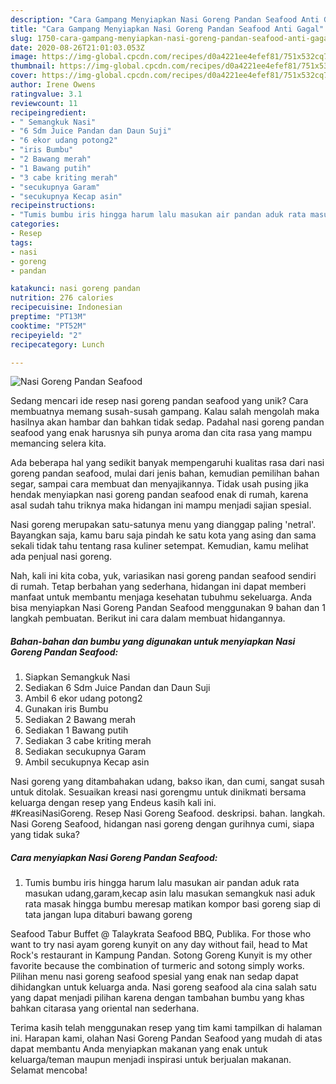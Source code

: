 ```yaml
---
description: "Cara Gampang Menyiapkan Nasi Goreng Pandan Seafood Anti Gagal"
title: "Cara Gampang Menyiapkan Nasi Goreng Pandan Seafood Anti Gagal"
slug: 1750-cara-gampang-menyiapkan-nasi-goreng-pandan-seafood-anti-gagal
date: 2020-08-26T21:01:03.053Z
image: https://img-global.cpcdn.com/recipes/d0a4221ee4efef81/751x532cq70/nasi-goreng-pandan-seafood-foto-resep-utama.jpg
thumbnail: https://img-global.cpcdn.com/recipes/d0a4221ee4efef81/751x532cq70/nasi-goreng-pandan-seafood-foto-resep-utama.jpg
cover: https://img-global.cpcdn.com/recipes/d0a4221ee4efef81/751x532cq70/nasi-goreng-pandan-seafood-foto-resep-utama.jpg
author: Irene Owens
ratingvalue: 3.1
reviewcount: 11
recipeingredient:
- " Semangkuk Nasi"
- "6 Sdm Juice Pandan dan Daun Suji"
- "6 ekor udang potong2"
- "iris Bumbu"
- "2 Bawang merah"
- "1 Bawang putih"
- "3 cabe kriting merah"
- "secukupnya Garam"
- "secukupnya Kecap asin"
recipeinstructions:
- "Tumis bumbu iris hingga harum lalu masukan air pandan aduk rata masukan udang,garam,kecap asin lalu masukan semangkuk nasi aduk rata masak hingga bumbu meresap matikan kompor basi goreng siap di tata jangan lupa ditaburi bawang goreng"
categories:
- Resep
tags:
- nasi
- goreng
- pandan

katakunci: nasi goreng pandan 
nutrition: 276 calories
recipecuisine: Indonesian
preptime: "PT13M"
cooktime: "PT52M"
recipeyield: "2"
recipecategory: Lunch

---
```



![Nasi Goreng Pandan Seafood](https://img-global.cpcdn.com/recipes/d0a4221ee4efef81/751x532cq70/nasi-goreng-pandan-seafood-foto-resep-utama.jpg)

Sedang mencari ide resep nasi goreng pandan seafood yang unik? Cara membuatnya memang susah-susah gampang. Kalau salah mengolah maka hasilnya akan hambar dan bahkan tidak sedap. Padahal nasi goreng pandan seafood yang enak harusnya sih punya aroma dan cita rasa yang mampu memancing selera kita.

Ada beberapa hal yang sedikit banyak mempengaruhi kualitas rasa dari nasi goreng pandan seafood, mulai dari jenis bahan, kemudian pemilihan bahan segar, sampai cara membuat dan menyajikannya. Tidak usah pusing jika hendak menyiapkan nasi goreng pandan seafood enak di rumah, karena asal sudah tahu triknya maka hidangan ini mampu menjadi sajian spesial.

Nasi goreng merupakan satu-satunya menu yang dianggap paling &#39;netral&#39;. Bayangkan saja, kamu baru saja pindah ke satu kota yang asing dan sama sekali tidak tahu tentang rasa kuliner setempat. Kemudian, kamu melihat ada penjual nasi goreng.


Nah, kali ini kita coba, yuk, variasikan nasi goreng pandan seafood sendiri di rumah. Tetap berbahan yang sederhana, hidangan ini dapat memberi manfaat untuk membantu menjaga kesehatan tubuhmu sekeluarga. Anda bisa menyiapkan Nasi Goreng Pandan Seafood menggunakan 9 bahan dan 1 langkah pembuatan. Berikut ini cara dalam membuat hidangannya.

<!--inarticleads1-->

##### Bahan-bahan dan bumbu yang digunakan untuk menyiapkan Nasi Goreng Pandan Seafood:

1. Siapkan  Semangkuk Nasi
1. Sediakan 6 Sdm Juice Pandan dan Daun Suji
1. Ambil 6 ekor udang potong2
1. Gunakan iris Bumbu
1. Sediakan 2 Bawang merah
1. Sediakan 1 Bawang putih
1. Sediakan 3 cabe kriting merah
1. Sediakan secukupnya Garam
1. Ambil secukupnya Kecap asin


Nasi goreng yang ditambahakan udang, bakso ikan, dan cumi, sangat susah untuk ditolak. Sesuaikan kreasi nasi gorengmu untuk dinikmati bersama keluarga dengan resep yang Endeus kasih kali ini. ⠀⠀⠀⠀⠀⠀⠀⠀ #KreasiNasiGoreng. Resep Nasi Goreng Seafood. deskripsi. bahan. langkah. Nasi Goreng Seafood, hidangan nasi goreng dengan gurihnya cumi, siapa yang tidak suka? 

<!--inarticleads2-->

##### Cara menyiapkan Nasi Goreng Pandan Seafood:

1. Tumis bumbu iris hingga harum lalu masukan air pandan aduk rata masukan udang,garam,kecap asin lalu masukan semangkuk nasi aduk rata masak hingga bumbu meresap matikan kompor basi goreng siap di tata jangan lupa ditaburi bawang goreng


Seafood Tabur Buffet @ Talaykrata Seafood BBQ, Publika. For those who want to try nasi ayam goreng kunyit on any day without fail, head to Mat Rock&#39;s restaurant in Kampung Pandan. Sotong Goreng Kunyit is my other favorite because the combination of turmeric and sotong simply works. Pilihan menu nasi goreng seafood spesial yang enak nan sedap dapat dihidangkan untuk keluarga anda. Nasi goreng seafood ala cina salah satu yang dapat menjadi pilihan karena dengan tambahan bumbu yang khas bahkan citarasa yang oriental nan sederhana. 

Terima kasih telah menggunakan resep yang tim kami tampilkan di halaman ini. Harapan kami, olahan Nasi Goreng Pandan Seafood yang mudah di atas dapat membantu Anda menyiapkan makanan yang enak untuk keluarga/teman maupun menjadi inspirasi untuk berjualan makanan. Selamat mencoba!
